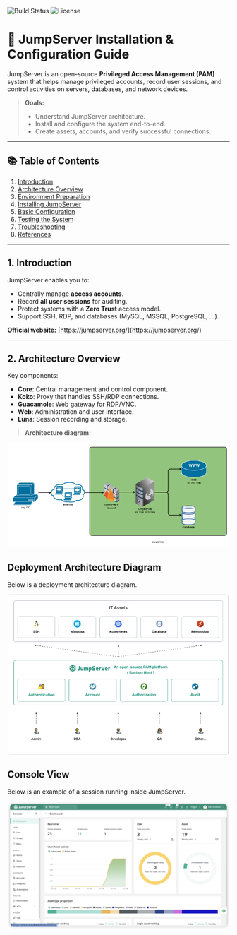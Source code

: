 ![Build Status](https://img.shields.io/badge/build-passing-brightgreen)
![License](https://img.shields.io/badge/license-MIT-blue)

# 🚀 JumpServer Installation & Configuration Guide

JumpServer is an open-source **Privileged Access Management (PAM)** system that helps manage privileged accounts, record user sessions, and control activities on servers, databases, and network devices.

> **Goals:**  
> - Understand JumpServer architecture.  
> - Install and configure the system end-to-end.  
> - Create assets, accounts, and verify successful connections.

---

## 📚 Table of Contents
1. [Introduction](docs/introduction.md)
2. [Architecture Overview](docs/architecture.md)
3. [Environment Preparation](docs/environment-preparation.md)
4. [Installing JumpServer](docs/installing-jumpserver.md)
5. [Basic Configuration](docs/basic-configuration.md)
6. [Testing the System](docs/testing-system.md)
7. [Troubleshooting](docs/troubleshooting.md)
8. [References](docs/references.md)

---

## 1. Introduction
JumpServer enables you to:
- Centrally manage **access accounts**.
- Record **all user sessions** for auditing.
- Protect systems with a **Zero Trust** access model.
- Support SSH, RDP, and databases (MySQL, MSSQL, PostgreSQL, ...).

**Official website:** [https://jumpserver.org/](https://jumpserver.org/)

---

## 2. Architecture Overview
Key components:
- **Core**: Central management and control component.
- **Koko**: Proxy that handles SSH/RDP connections.
- **Guacamole**: Web gateway for RDP/VNC.
- **Web**: Administration and user interface.
- **Luna**: Session recording and storage.

> **Architecture diagram:**

![JumpServer Architecture](docs/images/jump-server.png)

## Deployment Architecture Diagram
Below is a deployment architecture diagram.

![Deployment Architecture Diagram](docs/images/deployment-architecture-diagram.png)

## Console View
Below is an example of a session running inside JumpServer.

![Console Moving Example](docs/images/moving-console.png)
